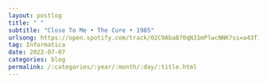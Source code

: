 ```yaml
---
layout: postlog
title: " "
subtitle: "Close To Me • The Cure • 1985"
urlsong: https://open.spotify.com/track/02C9AbaB70qN31mPlwcNNK?si=a43f1df73e084934
tag: Informatica
date: 2022-07-07
categories: blog
permalink: /:categories/:year/:month/:day/:title.html
---
```

